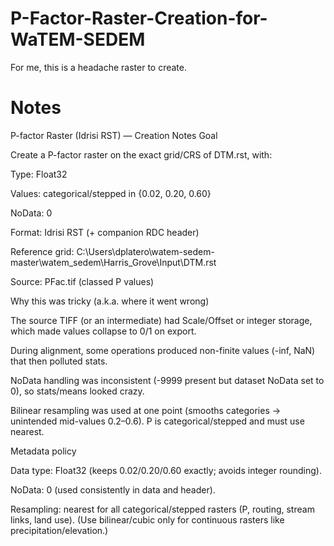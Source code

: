# P-Factor-Raster-Creation-for-WaTEM-SEDEM
For me, this is a headache raster to create.
# Notes
P-factor Raster (Idrisi RST) — Creation Notes
Goal

Create a P-factor raster on the exact grid/CRS of DTM.rst, with:

Type: Float32

Values: categorical/stepped in {0.02, 0.20, 0.60}

NoData: 0

Format: Idrisi RST (+ companion RDC header)

Reference grid:
C:\Users\dplatero\watem-sedem-master\watem_sedem\Harris_Grove\Input\DTM.rst

Source:
PFac.tif (classed P values)

Why this was tricky (a.k.a. where it went wrong)

The source TIFF (or an intermediate) had Scale/Offset or integer storage, which made values collapse to 0/1 on export.

During alignment, some operations produced non-finite values (-inf, NaN) that then polluted stats.

NoData handling was inconsistent (-9999 present but dataset NoData set to 0), so stats/means looked crazy.

Bilinear resampling was used at one point (smooths categories → unintended mid-values 0.2–0.6). P is categorical/stepped and must use nearest.



Metadata policy

Data type: Float32 (keeps 0.02/0.20/0.60 exactly; avoids integer rounding).

NoData: 0 (used consistently in data and header).

Resampling: nearest for all categorical/stepped rasters (P, routing, stream links, land use).
(Use bilinear/cubic only for continuous rasters like precipitation/elevation.)
